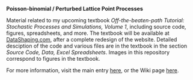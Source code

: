 <b>Poisson-binomial / Perturbed Lattice Point Processes</b>

Material related to my upcoming textbook <i>Off-the-beaten-path Tutorial: Stochastic Processes and Simulations, Volume 1</i>, including source code, figures, spreadsheets, and more. The textbook will be available at <a href="http://www.datashaping.com">DataShaping.com</a>, after a complete redesign of the website. Detailed desciption of the code and various files are in the textbook in the section <i>Source Code, Data, Excel Spreadsheets</i>. Images in this repository correspond to figures in the textbook.

For more information, visit the main entry <a href="https://github.com/VincentGranville/Point-Processes/tree/main/Book">here</a>, or the Wiki page <a href="https://github.com/VincentGranville/Point-Processes/wiki/Stochastic-Point-Processes-Textbook,-Volume-1">here</a>. 
